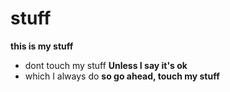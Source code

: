 # stuff #
**this is my stuff**
* dont touch my stuff
**Unless I  say it's ok**
* which I always  do 
**so go ahead, touch my stuff**
